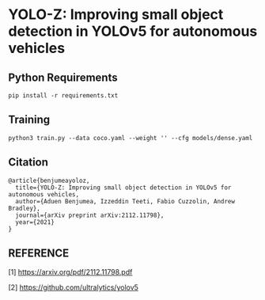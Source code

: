 # YOLO-Z: Improving small object detection in YOLOv5 for autonomous vehicles

## Python Requirements

```shell
pip install -r requirements.txt
```

## Training

```shell
python3 train.py --data coco.yaml --weight '' --cfg models/dense.yaml
```

## Citation

```shell
@article{benjumeayoloz,
  title={YOLO-Z: Improving small object detection in YOLOv5 for autonomous vehicles,
  author={Aduen Benjumea, Izzeddin Teeti, Fabio Cuzzolin, Andrew Bradley},
  journal={arXiv preprint arXiv:2112.11798},
  year={2021}
}
```

## REFERENCE

[1] https://arxiv.org/pdf/2112.11798.pdf

[2] https://github.com/ultralytics/yolov5
